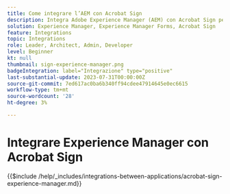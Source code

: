 ```yaml
---
title: Come integrare l’AEM con Acrobat Sign
description: Integra Adobe Experience Manager (AEM) con Acrobat Sign per semplificare l’invio dei documenti per la firma.
solution: Experience Manager, Experience Manager Forms, Acrobat Sign
feature: Integrations
topic: Integrations
role: Leader, Architect, Admin, Developer
level: Beginner
kt: null
thumbnail: sign-experience-manager.png
badgeIntegration: label="Integrazione" type="positive"
last-substantial-update: 2023-07-31T00:00:00Z
source-git-commit: 7ed617ac0ba6b340ff94cdee47914645e0ec6615
workflow-type: tm+mt
source-wordcount: '28'
ht-degree: 3%

---
```



# Integrare Experience Manager con Acrobat Sign

{{$include /help/_includes/integrations-between-applications/acrobat-sign-experience-manager.md}}
